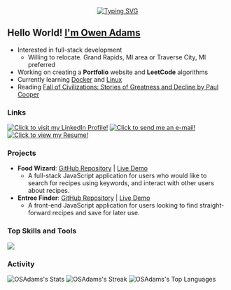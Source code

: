 <div align="center">
      <a href="https://drive.google.com/file/d/11PLjNXpJrnPLPN8xfbmU1mLR__t4a5UD/view?usp=sharing" target="__blank">
        <img src="https://readme-typing-svg.herokuapp.com?font=Jetbrains+mono&size=40&duration=3000&color=33FF33&center=true&vCenter=true&width=435&lines=..Hello+World!;I'm+Owen..;..Welcome+to;my+GitHub!..;" alt="Typing SVG"/>
      </a>
</div>

## Hello World! <a href="https://drive.google.com/file/d/16oIFJXO_mggnWewmFk6JkyRSguuzVfzU/view?usp=sharing" target="__blank">I'm Owen Adams</a>

- Interested in full-stack development
  - Willing to relocate. Grand Rapids, MI area or Traverse City, MI preferred
- Working on creating a <strong>Portfolio</strong> website and <strong>LeetCode</strong> algorithms
- Currently learning <a href="https://www.udemy.com/course/docker-and-kubernetes-the-complete-guide/learn/lecture/12918766?start=1#overview" target="__blank">Docker</a> and <a href="https://www.amazon.com/dp/B08QS38WSV?psc=1&ref=ppx_yo2ov_dt_b_product_details" target="__blank">Linux</a>
- Reading <a href="https://www.amazon.com/dp/1335013415?psc=1&ref=ppx_yo2ov_dt_b_product_details" target="__blank">Fall of Civilizations: Stories of Greatness and Decline by Paul Cooper</a>

### Links
<a href="https://www.linkedin.com/in/owen-adams-1" target="__blank"><img alt="Click to visit my LinkedIn Profile!" src="https://img.shields.io/badge/owen--adams1-%230077B5.svg?style=for-the-badge&logo=linkedin&logoColor=white" /></a>
<a href="mailto:owenadams@osastack.dev" target="__blank"><img alt="Click to send me an e-mail!" src="https://img.shields.io/badge/owenadams@osastack.dev-8B89CC?style=for-the-badge&logo=protonmail&logoColor=white" /></a>
<a href="https://drive.google.com/file/d/16oIFJXO_mggnWewmFk6JkyRSguuzVfzU/view?usp=sharing" target="__blank"><img alt="Click to view my Resume!" src="https://img.shields.io/badge/Public_Resume-4285F4?style=for-the-badge&logo=googledrive&logoColor=white" /></a>

### Projects
- **Food Wizard**: [GitHub Repository](https://www.github.com/osadams/food-wizard) | [Live Demo](https://food-wizard.osastack.dev)
    - A full-stack JavaScript application for users who would like to search for recipes using keywords, and interact with other users about recipes.
- **Entree Finder**: [GitHub Repository](https://www.github.com/osadams/entree-finder) | [Live Demo](https://osadams.github.io/entree-finder)
    - A front-end JavaScript application for users looking to find straight-forward recipes and save for later use.

### Top Skills and Tools
<img src="https://skillicons.dev/icons?i=aws,babel,bash,bootstrap,css,docker,express,figma,git,github,githubactions,html,js,md,nodejs,npm,postgres,react,tailwind,ts,ubuntu,vscode,webpack,wordpress&theme=dark&perline=8" />

### Activity
![OSAdams's Stats](https://github-readme-stats.vercel.app/api?username=OSAdams&theme=midnight-purple&show_icons=true&hide_border=false&count_private=true)
![OSAdams's Streak](https://github-readme-streak-stats.herokuapp.com/?user=OSAdams&theme=midnight-purple&hide_border=false)
![OSAdams's Top Languages](https://github-readme-stats.vercel.app/api/top-langs/?username=OSAdams&theme=midnight-purple&show_icons=true&hide_border=false&layout=compact)
